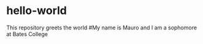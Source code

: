 # hello-world
This repository greets the world
#My name is Mauro and I am a sophomore at Bates College
